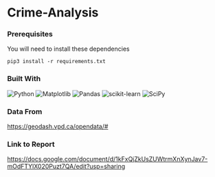 # Crime-Analysis


### Prerequisites

You will need to install these dependencies

```
pip3 install -r requirements.txt
```

### Built With

![Python](https://img.shields.io/badge/python-3670A0?style=for-the-badge&logo=python&logoColor=ffdd54)
![Matplotlib](https://img.shields.io/badge/Matplotlib-%23ffffff.svg?style=for-the-badge&logo=Matplotlib&logoColor=black)
![Pandas](https://img.shields.io/badge/pandas-%23150458.svg?style=for-the-badge&logo=pandas&logoColor=white)
![scikit-learn](https://img.shields.io/badge/scikit--learn-%23F7931E.svg?style=for-the-badge&logo=scikit-learn&logoColor=white)
![SciPy](https://img.shields.io/badge/SciPy-%230C55A5.svg?style=for-the-badge&logo=scipy&logoColor=%white)

### Data From
https://geodash.vpd.ca/opendata/#

### Link to Report

https://docs.google.com/document/d/1kFxQjZkUsZUWtrmXnXynJav7-mOdFTYlX020Puzt7QA/edit?usp=sharing

